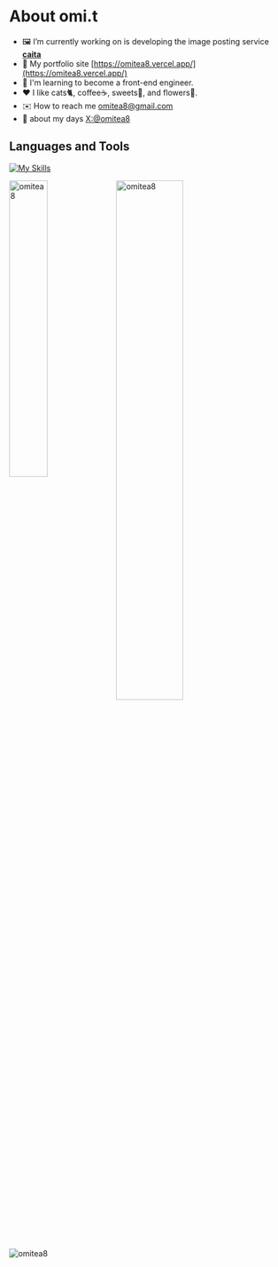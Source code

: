 # About omi.t

- 🖼️ I’m currently working on is developing the image posting service [**caita**](https://caita.today/)
- 📄 My portfolio site [https://omitea8.vercel.app/](https://omitea8.vercel.app/)
- 🌱 I'm learning to become a front-end engineer.
- ❤️ I like cats🐈, coffee☕️, sweets🍰, and flowers🌷.
- ✉️ How to reach me omitea8@gmail.com
- 📓 about my days [X:@omitea8](https://twitter.com/omitea8)

## Languages and Tools

[![My Skills](https://skillicons.dev/icons?i=js,ts,html,css,ruby,react,nextjs,rails,postgres,mui,git,github,vercel,heroku,vscode,notion,figma,ps,ai,ae)](https://skillicons.dev)

<p><img align="left" width="37%" src="https://github-readme-stats.vercel.app/api/top-langs?username=omitea8&show_icons=true&locale=en&layout=compact" alt="omitea8" /></p>

<p>&nbsp;<img align="center" width="49%" src="https://github-readme-stats.vercel.app/api?username=omitea8&show_icons=true&locale=en" alt="omitea8" /></p>

<p><img align="center" src="https://github-readme-streak-stats.herokuapp.com/?user=omitea8&" alt="omitea8" /></p>
